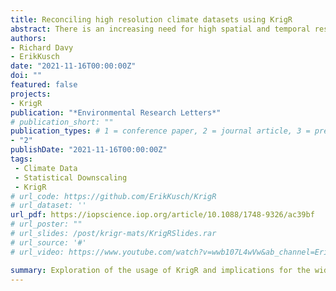 ```yaml
---
title: Reconciling high resolution climate datasets using KrigR
abstract: There is an increasing need for high spatial and temporal resolution climate data for the wide community of researchers interested in climate change and its consequences. Currently, there is a large mismatch between the spatial resolutions of global climate model and reanalysis datasets (at best around 0.25o and 0.1o respectively) and the resolutions needed by many end-users of these datasets, which are typically on the scale of 30 arcseconds (~900m). This need for improved spatial resolution in climate datasets has motivated several groups to statistically downscale various combinations of observational or reanalysis datasets. However, the variety of downscaling methods and inputs used makes it difficult to reconcile the resultant differences between these high-resolution datasets. Here we make use of the KrigR R-package to statistically downscale the world-leading ERA5(-Land) reanalysis data using kriging. We show that kriging can accurately recover spatial heterogeneity of climate data given strong relationships with co-variates; that by preserving the uncertainty associated with the statistical downscaling, one can investigate and account for confidence in high-resolution climate data; and that the statistical uncertainty provided by KrigR can explain much of the difference between widely used high resolution climate datasets (CHELSA, TerraClimate, and WorldClim2) depending on variable, timescale, and region. This demonstrates the advantages of using KrigR to generate customized high spatial and/or temporal resolution climate data.
authors:
- Richard Davy
- ErikKusch
date: "2021-11-16T00:00:00Z"
doi: ""
featured: false
projects:
- KrigR
publication: "*Environmental Research Letters*"
# publication_short: ""
publication_types: # 1 = conference paper, 2 = journal article, 3 = preprint, 4 = conference paper, 5 = book, 6 = Book section, 7 = Thesis, 8 = patent
- "2"
publishDate: "2021-11-16T00:00:00Z"
tags:
 - Climate Data
 - Statistical Downscaling
 - KrigR
# url_code: https://github.com/ErikKusch/KrigR
# url_dataset: ''
url_pdf: https://iopscience.iop.org/article/10.1088/1748-9326/ac39bf
# url_poster: ""
# url_slides: /post/krigr-mats/KrigRSlides.rar
# url_source: '#'
# url_video: https://www.youtube.com/watch?v=wwb107L4wVw&ab_channel=ErikKusch

summary: Exploration of the usage of KrigR and implications for the wider field of climate data products for the use in Life Science research.
---
```


